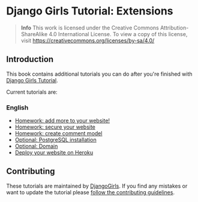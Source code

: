 # Django Girls Tutorial: Extensions

> **Info** This work is licensed under the Creative Commons Attribution-ShareAlike 4.0
International License. To view a copy of this license, visit
https://creativecommons.org/licenses/by-sa/4.0/

## Introduction

This book contains additional tutorials you can do after you're finished with [Django Girls Tutorial](http://tutorial.djangogirls.org/).

Current tutorials are:

### English
- [Homework: add more to your website!](/en/homework)
- [Homework: secure your website](/en/authentication_authorization)
- [Homework: create comment model](/en/homework_create_more_models)
- [Optional: PostgreSQL installation](/en/optional_postgresql_installation)
- [Optional: Domain](/en/domain)
- [Deploy your website on Heroku](/en/heroku)

## Contributing

These tutorials are maintained by [DjangoGirls](http://djangogirls.org/). If you find any mistakes or want to update the tutorial 
please [follow the contributing guidelines](https://github.com/DjangoGirls/tutorial-extension/contributing/).
